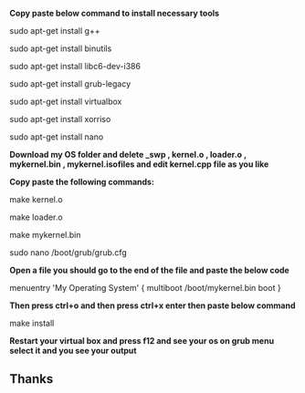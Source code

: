 **Copy paste below command to install necessary tools**

sudo apt-get install g++

sudo apt-get install binutils

sudo apt-get install libc6-dev-i386

sudo apt-get install grub-legacy

sudo apt-get install virtualbox

sudo apt-get install xorriso

sudo apt-get install nano



**Download my OS folder and delete _swp , kernel.o , loader.o , mykernel.bin , mykernel.isofiles  and edit kernel.cpp file as you like** 

**Copy paste the following commands:**

make kernel.o

make loader.o

make mykernel.bin

sudo nano /boot/grub/grub.cfg


**Open a file you should go to the end of the file and paste the below code**

menuentry 'My Operating System' {
  multiboot /boot/mykernel.bin
  boot
}

**Then press ctrl+o and then press ctrl+x enter then paste below command**

make install

**Restart your virtual box and press f12 and see your os on grub menu select it and you see your output**


## Thanks




